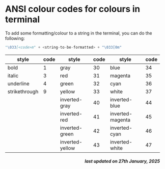 # ANSI colour codes for colours in terminal

To add some formatting/colour to a string in the terminal, you can do the following:

```python
"\033[<code>m" + <string-to-be-formatted> + "\033[0m"
```

| style         | code | style           | code | style            | code |
| ------------- | ---- | --------------- | ---- | ---------------- | ---- |
| bold          | 1    | gray            | 30   | blue             | 34   |
| italic        | 3    | red             | 31   | magenta          | 35   |
| underline     | 4    | green           | 32   | cyan             | 36   |
| strikethrough | 9    | yellow          | 33   | white            | 37   |
|               |      | inverted-gray   | 40   | inverted-blue    | 44   |
|               |      | inverted-red    | 41   | inverted-magenta | 45   |
|               |      | inverted-green  | 42   | inverted-cyan    | 46   |
|               |      | inverted-yellow | 43   | inverted-white   | 47   |

<h5 style="text-align: right;">
    <em>last updated on 27th January, 2025</em>
<h6>

